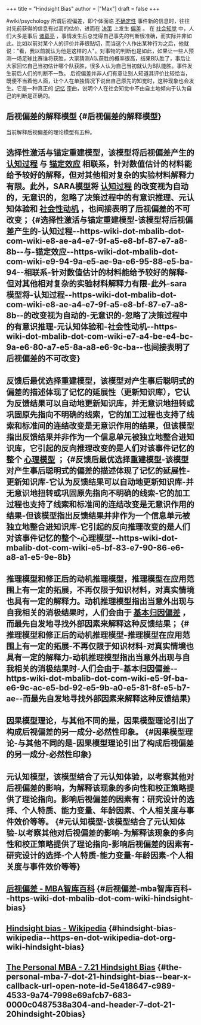 +++
title = "Hindsight Bias"
author = ["Max"]
draft = false
+++

\#wiki/psychology
所谓后视偏差，即个体面临 [不确定性](<https://wiki.mbalib.com/wiki/%E4%B8%8D%E7%A1%AE%E5%AE%9A%E6%80%A7>) 事件新的信息时，往往对先前获得的信息有过高的估价，进而在 [决策](<https://wiki.mbalib.com/wiki/%E5%86%B3%E7%AD%96>) 上发生 [偏差](<https://wiki.mbalib.com/wiki/%E5%81%8F%E5%B7%AE>) 。
在 [社会知觉](<https://wiki.mbalib.com/wiki/%E7%A4%BE%E4%BC%9A%E7%9F%A5%E8%A7%89>) 中，人们大多是事后 [诸葛亮](<https://wiki.mbalib.com/wiki/%E8%AF%B8%E8%91%9B%E4%BA%AE>) ，事情发生后总觉得自己事先的判断很准确，而实际并非如此。比如以前对某个人的评价并非很贴切，而当这个人作出某种行为之后，他就说："看，我以前就认为他是这样的人"。对事物的判断也是如此，如果让一些人预测一场足球比赛谁将获胜，大家猜测A队获胜的概率很高，结果B队胜了，事后让大家回忆自己当初估计哪个队获胜，很多人认为自己当初就认为B队能胜。事件发生前后人们的判断不一致。
后视偏差并非人们有意让别人知道其评价比较恰当，既便不当着他人面，让个人在单独情况下说出自己原先的知觉时，这种现象也会发生。它是一种真正的 [记忆](<https://wiki.mbalib.com/wiki/%E8%AE%B0%E5%BF%86>) 歪曲，说明个人在社会知觉中不由自主地倾向于认为自己的判断是正确的。


## 后视偏差的解释模型 {#后视偏差的解释模型}

当前解释后视偏差的理论模型有五种。


## 选择性激活与锚定重建模型，该模型将后视偏差产生的 [认知过程](<https://wiki.mbalib.com/wiki/%E8%AE%A4%E7%9F%A5%E8%BF%87%E7%A8%8B>) 与 [锚定效应](<https://wiki.mbalib.com/wiki/%E9%94%9A%E5%AE%9A%E6%95%88%E5%BA%94>) 相联系，针对数值估计的材料能给予较好的解释，但对其他相对复杂的实验材料解释力有限。此外，SARA模型将 [认知过程](<https://wiki.mbalib.com/wiki/%E8%AE%A4%E7%9F%A5%E8%BF%87%E7%A8%8B>) 的改变视为自动的，无意识的，忽略了决策过程中的有意识推理、元认知体验和 [社会性动机](<https://wiki.mbalib.com/wiki/%E7%A4%BE%E4%BC%9A%E6%80%A7%E5%8A%A8%E6%9C%BA>) ，也间接表明了后视偏差的不可改变； {#选择性激活与锚定重建模型-该模型将后视偏差产生的-认知过程--https-wiki-dot-mbalib-dot-com-wiki-e8-ae-a4-e7-9f-a5-e8-bf-87-e7-a8-8b--与-锚定效应--https-wiki-dot-mbalib-dot-com-wiki-e9-94-9a-e5-ae-9a-e6-95-88-e5-ba-94--相联系-针对数值估计的材料能给予较好的解释-但对其他相对复杂的实验材料解释力有限-此外-sara模型将-认知过程--https-wiki-dot-mbalib-dot-com-wiki-e8-ae-a4-e7-9f-a5-e8-bf-87-e7-a8-8b--的改变视为自动的-无意识的-忽略了决策过程中的有意识推理-元认知体验和-社会性动机--https-wiki-dot-mbalib-dot-com-wiki-e7-a4-be-e4-bc-9a-e6-80-a7-e5-8a-a8-e6-9c-ba--也间接表明了后视偏差的不可改变}


## 反馈后最优选择重建模型，该模型对产生事后聪明式的偏差的描述体现了记忆的延展性（更新知识库），它认为反馈结果可以自动地更新知识库，并无意识地扭转或巩固原先指向不明确的线索，它的加工过程也支持了线索和标准间的连结改变是无意识作用的结果，但该模型指出反馈结果并非作为一个信息单元被独立地整合进知识库，它引起的反向推理改变的是人们对该事件记忆的整个 [心理模型](<https://wiki.mbalib.com/wiki/%E5%BF%83%E7%90%86%E6%A8%A1%E5%9E%8B>) ； {#反馈后最优选择重建模型-该模型对产生事后聪明式的偏差的描述体现了记忆的延展性-更新知识库-它认为反馈结果可以自动地更新知识库-并无意识地扭转或巩固原先指向不明确的线索-它的加工过程也支持了线索和标准间的连结改变是无意识作用的结果-但该模型指出反馈结果并非作为一个信息单元被独立地整合进知识库-它引起的反向推理改变的是人们对该事件记忆的整个-心理模型--https-wiki-dot-mbalib-dot-com-wiki-e5-bf-83-e7-90-86-e6-a8-a1-e5-9e-8b}


## 推理模型和修正后的动机推理模型，推理模型在应用范围上有一定的拓展，不再仅限于知识材料，对真实情境也具有一定的解释力。动机推理模型指出当意外出现与自我相关的消极结果时，人们会由于 [基本归因偏差](<https://wiki.mbalib.com/wiki/%E5%9F%BA%E6%9C%AC%E5%BD%92%E5%9B%A0%E5%81%8F%E5%B7%AE>) ，而最先自发地寻找外部因素来解释这种反馈结果； {#推理模型和修正后的动机推理模型-推理模型在应用范围上有一定的拓展-不再仅限于知识材料-对真实情境也具有一定的解释力-动机推理模型指出当意外出现与自我相关的消极结果时-人们会由于-基本归因偏差--https-wiki-dot-mbalib-dot-com-wiki-e5-9f-ba-e6-9c-ac-e5-bd-92-e5-9b-a0-e5-81-8f-e5-b7-ae--而最先自发地寻找外部因素来解释这种反馈结果}


## 因果模型理论，与其他不同的是，因果模型理论引出了构成后视偏差的另一成分-必然性印象。 {#因果模型理论-与其他不同的是-因果模型理论引出了构成后视偏差的另一成分-必然性印象}


## 元认知模型，该模型结合了元认知体验，以考察其他对后视偏差的影响，为解释该现象的多向性和校正策略提供了理论指向。影响后视偏差的因素有：研究设计的选择、个人特质、能力变量、年龄因素、个人相关度与事件效价等等。 {#元认知模型-该模型结合了元认知体验-以考察其他对后视偏差的影响-为解释该现象的多向性和校正策略提供了理论指向-影响后视偏差的因素有-研究设计的选择-个人特质-能力变量-年龄因素-个人相关度与事件效价等等}


## [后视偏差 - MBA智库百科](<https://wiki.mbalib.com/wiki/Hindsight%5Fbias>) {#后视偏差-mba智库百科--https-wiki-dot-mbalib-dot-com-wiki-hindsight-bias}


## [Hindsight bias - Wikipedia](<https://en.wikipedia.org/wiki/Hindsight%5Fbias>) {#hindsight-bias-wikipedia--https-en-dot-wikipedia-dot-org-wiki-hindsight-bias}


## [The Personal MBA - 7.21 Hindsight Bias](bear://x-callback-url/open-note?id=5E418647-C989-4533-9A74-7998E69AFCB7-683-0000C0487538A304&header=7.21%20Hindsight%20Bias) {#the-personal-mba-7-dot-21-hindsight-bias--bear-x-callback-url-open-note-id-5e418647-c989-4533-9a74-7998e69afcb7-683-0000c0487538a304-and-header-7-dot-21-20hindsight-20bias}
